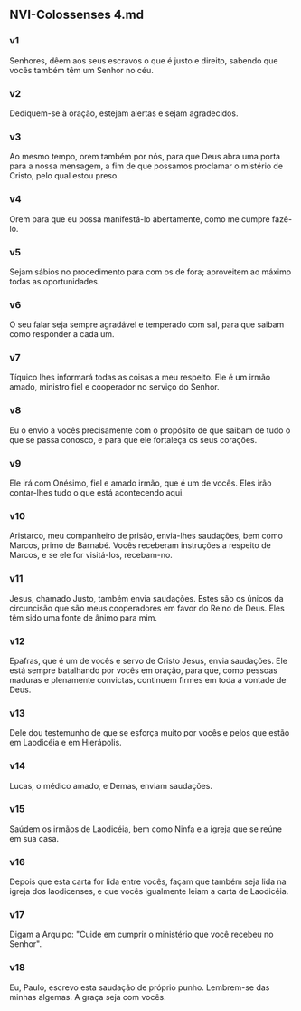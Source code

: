 ## NVI-Colossenses 4.md
### v1
 Senhores, dêem aos seus escravos o que é justo e direito, sabendo que vocês também têm um Senhor no céu.
### v2
 Dediquem-se à oração, estejam alertas e sejam agradecidos.
### v3
 Ao mesmo tempo, orem também por nós, para que Deus abra uma porta para a nossa mensagem, a fim de que possamos proclamar o mistério de Cristo, pelo qual estou preso.
### v4
 Orem para que eu possa manifestá-lo abertamente, como me cumpre fazê-lo.
### v5
 Sejam sábios no procedimento para com os de fora; aproveitem ao máximo todas as oportunidades.
### v6
 O seu falar seja sempre agradável e temperado com sal, para que saibam como responder a cada um.
### v7
 Tíquico lhes informará todas as coisas a meu respeito. Ele é um irmão amado, ministro fiel e cooperador no serviço do Senhor.
### v8
 Eu o envio a vocês precisamente com o propósito de que saibam de tudo o que se passa conosco, e para que ele fortaleça os seus corações.
### v9
 Ele irá com Onésimo, fiel e amado irmão, que é um de vocês. Eles irão contar-lhes tudo o que está acontecendo aqui.
### v10
 Aristarco, meu companheiro de prisão, envia-lhes saudações, bem como Marcos, primo de Barnabé. Vocês receberam instruções a respeito de Marcos, e se ele for visitá-los, recebam-no.
### v11
 Jesus, chamado Justo, também envia saudações. Estes são os únicos da circuncisão que são meus cooperadores em favor do Reino de Deus. Eles têm sido uma fonte de ânimo para mim.
### v12
 Epafras, que é um de vocês e servo de Cristo Jesus, envia saudações. Ele está sempre batalhando por vocês em oração, para que, como pessoas maduras e plenamente convictas, continuem firmes em toda a vontade de Deus.
### v13
 Dele dou testemunho de que se esforça muito por vocês e pelos que estão em Laodicéia e em Hierápolis.
### v14
 Lucas, o médico amado, e Demas, enviam saudações.
### v15
 Saúdem os irmãos de Laodicéia, bem como Ninfa e a igreja que se reúne em sua casa.
### v16
 Depois que esta carta for lida entre vocês, façam que também seja lida na igreja dos laodicenses, e que vocês igualmente leiam a carta de Laodicéia.
### v17
 Digam a Arquipo: "Cuide em cumprir o ministério que você recebeu no Senhor".
### v18
 Eu, Paulo, escrevo esta saudação de próprio punho. Lembrem-se das minhas algemas. A graça seja com vocês.
